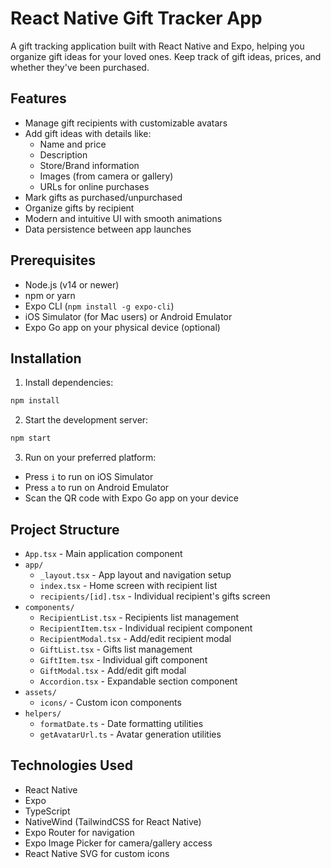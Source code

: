 # React Native Gift Tracker App

A gift tracking application built with React Native and Expo, helping you organize gift ideas for your loved ones. Keep track of gift ideas, prices, and whether they've been purchased.

## Features

- Manage gift recipients with customizable avatars
- Add gift ideas with details like:
  - Name and price
  - Description
  - Store/Brand information
  - Images (from camera or gallery)
  - URLs for online purchases
- Mark gifts as purchased/unpurchased
- Organize gifts by recipient
- Modern and intuitive UI with smooth animations
- Data persistence between app launches


## Prerequisites

- Node.js (v14 or newer)
- npm or yarn
- Expo CLI (`npm install -g expo-cli`)
- iOS Simulator (for Mac users) or Android Emulator
- Expo Go app on your physical device (optional)

## Installation

1. Install dependencies:

```bash
npm install
```

2. Start the development server:

```bash
npm start
```

3. Run on your preferred platform:

- Press `i` to run on iOS Simulator
- Press `a` to run on Android Emulator
- Scan the QR code with Expo Go app on your device

## Project Structure

- `App.tsx` - Main application component
- `app/`
  - `_layout.tsx` - App layout and navigation setup
  - `index.tsx` - Home screen with recipient list
  - `recipients/[id].tsx` - Individual recipient's gifts screen
- `components/`
  - `RecipientList.tsx` - Recipients list management
  - `RecipientItem.tsx` - Individual recipient component
  - `RecipientModal.tsx` - Add/edit recipient modal
  - `GiftList.tsx` - Gifts list management
  - `GiftItem.tsx` - Individual gift component
  - `GiftModal.tsx` - Add/edit gift modal
  - `Accordion.tsx` - Expandable section component
- `assets/`
  - `icons/` - Custom icon components
- `helpers/`
  - `formatDate.ts` - Date formatting utilities
  - `getAvatarUrl.ts` - Avatar generation utilities

## Technologies Used

- React Native
- Expo
- TypeScript
- NativeWind (TailwindCSS for React Native)
- Expo Router for navigation
- Expo Image Picker for camera/gallery access
- React Native SVG for custom icons
